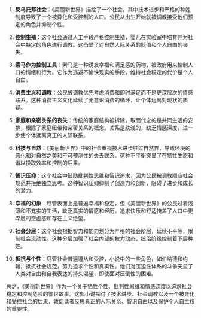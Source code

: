 1. **反乌托邦社会**：《美丽新世界》描绘了一个社会，其中技术进步和严格的种姓制度导致了一个被异化和受控制的人口。公民从出生开始就被调教接受他们预定的角色并抑制个性。

2. **控制生殖**：这个社会通过人工手段严格控制生殖，婴儿在实验室中培育并为社会中特定的角色进行调教。这凸显了对自然人际关系的贬值和个人自由的丧失。

3. **索马作为控制工具**：索马是一种诱发幸福和满足感的药物，被政府用来控制人口的情绪和行为。它作为逃避不愉快现实的手段，维持社会稳定的代价是个人自由。

4. **消费主义和调教**：公民被调教优先考虑消费和即时满足而不是更深层次的情感联系。这种消费主义文化延续了无意识消费的循环，让个体远离对现状的质疑。

5. **家庭和亲密关系的丧失**：传统的家庭结构被拆除，取而代之的是共同生活的安排，根除了家庭纽带和亲密关系的概念。关系是肤浅的，缺乏情感深度，进一步使个体远离真正的人际联系。

6. **科技与自然**：《美丽新世界》中的社会重视技术进步胜过自然界，导致环境的恶化和对自然之美和不可预测性的失去联系。这种不平衡突显了在牺牲生态和谐以换取效率和控制的后果。

7. **智识压抑**：这个社会中鼓励批判性思维和智识追求，因为公民被调教顺应社会规范并拒绝独立思考。这种智识压抑抑制了创造力和创新，阻碍了进步和成长的潜力。

8. **幸福的幻象**：尽管表面上是普遍幸福和稳定，但《美丽新世界》的公民过着浅薄和不充实的生活，缺乏真实的情感和经历。追求快乐和舒适掩盖了人口中更深层的空虚感和存在主义绝望。

9. **社会分层**：这个社会根据智力和能力划分为严格的社会阶层，延续不平等，限制社会流动性。这种分层加强了社会内部的权力动态，统治阶级控制着下层种姓。

10. **抵抗与个性**：尽管社会普遍遵从和受控，小说中的一些角色，如伯纳德和约翰，抵抗社会规范，努力追求个性和真实性。他们对压迫性体系的斗争突显了人类对自由和自我表达的持久渴望，即使面对压倒性的困难。

总之，《美丽新世界》作为一个关于牺牲个性、批判性思维和情感深度以追求社会稳定和控制危险的警世故事。这部小说探讨了技术进步、社会调教以及一个被异化和受控社会的后果，敦促读者反思真正的人际关系、智识自由以及保护个人自主权的重要性。